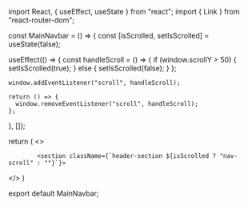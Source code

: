 import React, { useEffect, useState } from "react";
import { Link } from "react-router-dom";

const MainNavbar = () => {
  const [isScrolled, setIsScrolled] = useState(false);

  useEffect(() => {
    const handleScroll = () => {
      if (window.scrollY > 50) {
        setIsScrolled(true);
      } else {
        setIsScrolled(false);
      }
    };

    window.addEventListener("scroll", handleScroll);

    return () => {
      window.removeEventListener("scroll", handleScroll);
    };
  }, []);

  return (
    <>

            <section className={`header-section ${isScrolled ? "nav-scroll" : ""}`}>
</>
)

export default MainNavbar;
